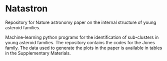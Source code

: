 # Natastron
Repository for Nature astronomy paper on the internal structure of young asteroid families.  

Machine-learning python programs for the identification of sub-clusters in young asteroid families.
The repository contains the codes for the Jones family.
The data used to generate the plots in the paper is available in tables in the Supplementary Materials.

